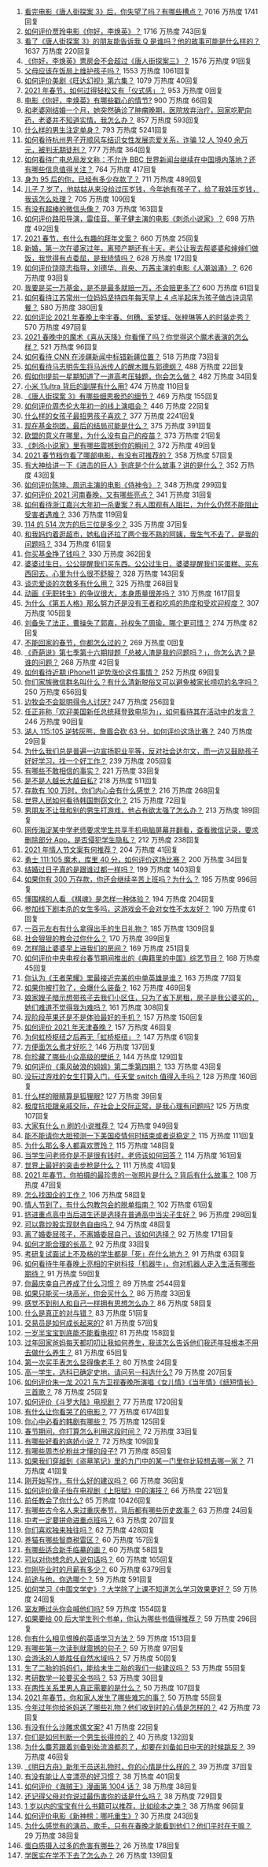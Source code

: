 1. [看完电影《唐人街探案 3》后，你失望了吗？有哪些槽点？](https://www.zhihu.com/question/442574355) 7016 万热度 1741回复
1. [如何评价贾玲电影《你好，李焕英》？](https://www.zhihu.com/question/350520117) 1716 万热度 743回复
1. [看了《唐人街探案 3》的朋友能告诉我 Q 是谁吗？他的故事可能是什么样的？](https://www.zhihu.com/question/367940284) 1637 万热度 220回复
1. [《你好，李焕英》票房会不会超过《唐人街探案三》？](https://www.zhihu.com/question/439176115) 1576 万热度 91回复
1. [父母应该在饭局上维护孩子吗？](https://www.zhihu.com/question/419829368) 1553 万热度 1061回复
1. [如何评价美剧《旺达幻视》第六集？](https://www.zhihu.com/question/444083641) 1079 万热度 40回复
1. [2021 年春节，如何过得轻松又有「仪式感」？](https://www.zhihu.com/search?type=content&q=%E6%98%A5%E8%8A%82&utm_source=spring07) 953 万热度 0回复
1. [电影《你好，李焕英》有哪些戳心的情节?](https://www.zhihu.com/question/443415227) 900 万热度 66回复
1. [和老婆刚结婚一个月，她突然确诊了肿瘤晚期，医院放弃治疗，回家吃靶向药，老婆并不知道实情，我怎么办？](https://www.zhihu.com/question/443414127) 857 万热度 593回复
1. [什么样的男生注定单身？](https://www.zhihu.com/question/313121547) 793 万热度 5241回复
1. [如何看待杭州男子开顺风车结识女性发展恋爱关系，诈骗 12 人 1940 余万元，被判无期徒刑？](https://www.zhihu.com/question/443917776) 777 万热度 364回复
1. [如何看待广电总局发文称：不允许 BBC 世界新闻台继续在中国境内落地？还有哪些信息值得关注？](https://www.zhihu.com/question/444040251) 764 万热度 417回复
1. [身为 95 后的你，已经有多少存款了？](https://www.zhihu.com/question/394458863) 711 万热度 489回复
1. [儿子 7 岁了，他姑姑从来没给过压岁钱，今年她有孩子了，给了我娃压岁钱，我该怎么处理？](https://www.zhihu.com/question/367936343) 705 万热度 109回复
1. [有没有超棒的微信头像？](https://www.zhihu.com/question/432712007) 703 万热度 163回复
1. [如何评价路阳导演，雷佳音、董子健主演的电影《刺杀小说家》？](https://www.zhihu.com/question/442322197) 698 万热度 492回复
1. [2021 春节，有什么有趣的拜年文案？](https://www.zhihu.com/question/443795727) 660 万热度 25回复
1. [新婚，第一次在婆家过年，离预产期还有十天，老公让我去帮婆婆和婶婶们做饭，我觉得有点委屈，是我矫情吗？](https://www.zhihu.com/question/444053926) 628 万热度 172回复
1. [如何评价饶晓志指导，刘德华、肖央、万茜主演的电影《人潮汹涌》？](https://www.zhihu.com/question/443661027) 626 万热度 93回复
1. [我要是买一万基金，是不是最多就赔一万，不会赔更多了?](https://www.zhihu.com/question/443436674) 600 万热度 61回复
1. [如何看待江苏常州一位妈妈坚持四年每天早上 4 点半起床为孩子做古诗词早餐？](https://www.zhihu.com/question/443470170) 580 万热度 380回复
1. [如何评论 2021 年春晚上李宇春、何穗、奚梦瑶、张梓琳等人的时装走秀？](https://www.zhihu.com/question/443978501) 570 万热度 497回复
1. [2021 春晚中的魔术《喜从天降》你看懂了吗？你觉得这个魔术表演的怎么样？](https://www.zhihu.com/question/444004747) 521 万热度 96回复
1. [如何看待 CNN 在涉疆新闻中标错新疆位置？](https://www.zhihu.com/question/444080996) 518 万热度 73回复
1. [如何看待马志明先生将马派传人的醒木赠与郭德纲？](https://www.zhihu.com/question/443856454) 488 万热度 22回复
1. [假如你提前一星期知道了一道高考压轴题，你会怎么做？](https://www.zhihu.com/question/441336497) 482 万热度 34回复
1. [小米 11ultra 背后的副屏有什么用?](https://www.zhihu.com/question/444063750) 474 万热度 110回复
1. [《唐人街探案 3》有哪些细思极恐的细节？](https://www.zhihu.com/question/363568432) 469 万热度 155回复
1. [如何评价周杰伦大年初一的线上演唱会？](https://www.zhihu.com/question/444107810) 446 万热度 22回复
1. [什么样的女孩子最招男孩子喜欢？](https://www.zhihu.com/question/356308668) 377 万热度 2241回复
1. [现在基金抱团，最后的结局可能是什么？](https://www.zhihu.com/question/438846560) 375 万热度 391回复
1. [欧盟的意义在哪里，为什么没有自己的疫苗？](https://www.zhihu.com/question/443258181) 373 万热度 21回复
1. [《刺杀小说家》里有哪些震撼到你的瞬间？](https://www.zhihu.com/question/315928062) 372 万热度 49回复
1. [2021 春节档你看了哪部电影，有没有可推荐的？](https://www.zhihu.com/question/444038646) 358 万热度 57回复
1. [有大神给讲一下《进击的巨人》到底是个什么故事？讲的是什么？](https://www.zhihu.com/question/59889547) 352 万热度 43回复
1. [如何评价陈坤、周迅主演的电影《侍神令》？](https://www.zhihu.com/question/436887810) 348 万热度 299回复
1. [如何评价 2021 河南春晚，又有哪些亮点？](https://www.zhihu.com/question/444060916) 341 万热度 31回复
1. [如何看待浙江嘉兴大年初一杀妻案？有人围观有人阻拦，为什么仍然不能阻止受害者遇难？](https://www.zhihu.com/question/444115646) 336 万热度 119回复
1. [114 的 514 次方的后三位是多少？](https://www.zhihu.com/question/443918127) 335 万热度 37回复
1. [和我妈约着逛超市，她私自还拉了两个我不熟的阿姨，我生气不去了，是我的问题吗？](https://www.zhihu.com/question/443600398) 334 万热度 61回复
1. [你买基金挣了钱吗？](https://www.zhihu.com/question/410574473) 330 万热度 362回复
1. [婆婆过生日，公公提醒我们买东西。公公过生日，婆婆提醒我们买蛋糕、买东西回去。心里为什么很不舒服？](https://www.zhihu.com/question/308825931) 328 万热度 143回复
1. [谈恋爱谈的次数多有什么用？](https://www.zhihu.com/question/334622048) 325 万热度 268回复
1. [动画《无职转生》的争议很大，本身质量很差吗？](https://www.zhihu.com/question/441098035) 310 万热度 1617回复
1. [为什么《第五人格》那么努力还是没有王者和吃鸡的热度和受欢迎程度？](https://www.zhihu.com/question/443133445) 307 万热度 105回复
1. [刘备失了法正，曹操失了郭嘉，孙权失了周瑜，哪个更可惜？](https://www.zhihu.com/question/443610265) 274 万热度 82回复
1. [不能回家的春节，你都怎么过的？](https://www.zhihu.com/xen/market/ecom-page/1342880358384267264) 269 万热度 0回复
1. [《奇葩说》第七季第十六期辩题「总被人渣是我的问题吗？」，你怎么选？是谁的问题？](https://www.zhihu.com/question/444210166) 268 万热度 42回复
1. [如何看待近期 iPhone11 逆势涨价这件事情？](https://www.zhihu.com/question/439628528) 252 万热度 69回复
1. [你们家族微信群名叫什么？有什么清新脱俗又可以避免被家长唠叨的名字吗？](https://www.zhihu.com/question/443937583) 250 万热度 656回复
1. [边牧会不会聪明得令人讨厌?](https://www.zhihu.com/question/393601336) 247 万热度 256回复
1. [任正非称「欢迎美国新任总统拜登致电华为」，如何看待其在活动中的发言？](https://www.zhihu.com/question/443750066) 246 万热度 90回复
1. [湖人 115:105 逆转灰熊，詹眉合砍 63 分，如何评价这场比赛？](https://www.zhihu.com/question/444199149) 240 万热度 29回复
1. [为什么我们总是普遍一边宣扬职业平等，反对社会达尔文，而一边又鼓励孩子好好学习，找一个好工作？](https://www.zhihu.com/question/443552685) 239 万热度 205回复
1. [有哪些不敢相信的事实？](https://www.zhihu.com/question/305784560) 221 万热度 33回复
1. [是不是人越长大越自私?](https://www.zhihu.com/question/441223405) 218 万热度 511回复
1. [存款有 100 万时，你们内心会有什么感觉？](https://www.zhihu.com/question/435393939) 216 万热度 268回复
1. [世界人民如何看待韩国剽窃文化？](https://www.zhihu.com/question/267791138) 215 万热度 72回复
1. [男朋友不让我和别的男生打游戏，他占有欲太强了怎么办？](https://www.zhihu.com/question/407902269) 213 万热度 189回复
1. [网传海淀某中学老师要求学生共享手机电脑屏幕并翻看，查看微信记录，要求删除部分 App，是否侵犯学生隐私？](https://www.zhihu.com/question/444116899) 212 万热度 238回复
1. [2021 年情人节文案有何推荐？](https://www.zhihu.com/question/442635614) 204 万热度 41回复
1. [勇士 111:105 魔术，库里 40 分，如何评价这场比赛？](https://www.zhihu.com/question/444046579) 200 万热度 34回复
1. [结婚过日子真的是跟谁过都一样吗？](https://www.zhihu.com/question/434106172) 199 万热度 1403回复
1. [如果你有 300 万存款，你还会继续辛苦上班吗？为什么？](https://www.zhihu.com/question/426065915) 195 万热度 996回复
1. [懂围棋的人看 《棋魂》是怎样一种体验？](https://www.zhihu.com/question/35990525) 194 万热度 204回复
1. [参加线下剧本杀的女生多吗，这游戏会不会对女性不太友好？](https://www.zhihu.com/question/427716899) 190 万热度 61回复
1. [一百元左右有什么拿得出手的生日礼物？](https://www.zhihu.com/question/333123808) 185 万热度 1309回复
1. [社会狠狠的教会过你什么？](https://www.zhihu.com/question/431538148) 170 万热度 399回复
1. [怎样阻止婆婆早上进我们的房间？](https://www.zhihu.com/question/397638274) 169 万热度 251回复
1. [如何评价中央电视台春节期间推出的《典籍里的中国》综艺节目？](https://www.zhihu.com/question/444106315) 168 万热度 45回复
1. [你认为《王者荣耀》里最接近完美的中单英雄是谁？](https://www.zhihu.com/question/441413465) 163 万热度 77回复
1. [如果你被打败了，会爆什么装备？](https://www.zhihu.com/question/435387545) 162 万热度 469回复
1. [娘家嫂子暗示想带孩子去我们小区住，只为了省下房租，房子是我公婆买的，她们难道不觉得我为难吗？](https://www.zhihu.com/question/435567727) 161 万热度 308回复
1. [现阶段苹果还是不是体验最好的手机？](https://www.zhihu.com/question/321893207) 157 万热度 150回复
1. [如何评价 2021 年天津春晚？](https://www.zhihu.com/question/443858013) 157 万热度 46回复
1. [为何虹桥枢纽之后再无「虹桥枢纽」？](https://www.zhihu.com/question/51229640) 147 万热度 61回复
1. [方便面怎么煮才好吃？](https://www.zhihu.com/question/286332661) 146 万热度 137回复
1. [你珍藏了哪些小众高级的壁纸？](https://www.zhihu.com/question/434424393) 144 万热度 129回复
1. [如何评价《乘风破浪的姐姐》第二季第四期？](https://www.zhihu.com/question/444055432) 133 万热度 43回复
1. [没玩过游戏的女生打算入门，任天堂 switch 值得入手吗？](https://www.zhihu.com/question/310080869) 128 万热度 160回复
1. [什么样的眼睛算是狐狸眼?](https://www.zhihu.com/question/299923465) 127 万热度 39回复
1. [极度抗拒跟亲戚交际，在社会上交际正常，是我心理有问题吗?](https://www.zhihu.com/question/444146606) 125 万热度 107回复
1. [大家有什么 n 刷的小说推荐？](https://www.zhihu.com/question/375441680) 124 万热度 949回复
1. [能不能请你大胆预测一下美国疫情何时结束或者说稳定？](https://www.zhihu.com/question/440957753) 115 万热度 111回复
1. [为什么那么多人都喜欢贾玲？](https://www.zhihu.com/question/318141683) 115 万热度 148回复
1. [当学生问老师你是不是很有钱时，老师该如何回答？](https://www.zhihu.com/question/438305748) 114 万热度 161回复
1. [世界上最好的突击步枪是什么？](https://www.zhihu.com/question/443302547) 111 万热度 41回复
1. [2021 年春节，你拍摄的最珍贵的一张照片是什么？背后有什么故事？](https://www.zhihu.com/question/444196299) 108 万热度 47回复
1. [怎么找国企的工作？](https://www.zhihu.com/question/287580085) 106 万热度 58回复
1. [情人节到了，有什么包教包会的脱单指南？](https://www.zhihu.com/question/443924582) 102 万热度 61回复
1. [挤进重点高中当后进生还是选择在普通高中当尖子生好？](https://www.zhihu.com/question/443478020) 96 万热度 298回复
1. [可以靠炒股实现财务自由吗？](https://www.zhihu.com/question/443848749) 94 万热度 48回复
1. [离了婚委屈孩子，不离婚委屈自己，该如何选择？](https://www.zhihu.com/question/439000359) 92 万热度 171回复
1. [如何才能合理的长高？](https://www.zhihu.com/question/441645089) 92 万热度 33回复
1. [考研复试面试上不及格的学生都是「死」在什么地方？](https://www.zhihu.com/question/281387925) 91 万热度 63回复
1. [如何看待牛年春晚上亮相的宇树科技「机器牛」，你对机器人走入生活有哪些期待？](https://www.zhihu.com/question/443982511) 91 万热度 59回复
1. [你最庆幸自己养成了什么习惯？](https://www.zhihu.com/question/393200731) 89 万热度 2544回复
1. [如果只能买一块高光，你会买什么？](https://www.zhihu.com/question/300395594) 86 万热度 33回复
1. [感觉不到别人和自己一样拥有思想怎么办？](https://www.zhihu.com/question/443088494) 86 万热度 58回复
1. [什么是真正的对与错？](https://www.zhihu.com/question/63636610) 83 万热度 51回复
1. [交易员是如何成长起来的?](https://www.zhihu.com/question/440700960) 81 万热度 57回复
1. [一岁半宝宝到底能不能看电视?](https://www.zhihu.com/question/429733442) 81 万热度 158回复
1. [过年回家爸妈每天都叨叨让我如何养生，我该怎么告诉他们我还年轻根本不用去做什么养生？](https://www.zhihu.com/question/444075862) 81 万热度 65回复
1. [第一次买手表怎么显得像老手？](https://www.zhihu.com/question/443740989) 80 万热度 24回复
1. [高一学生，选科已确定史地，请问另一科选什么?](https://www.zhihu.com/question/443333974) 79 万热度 207回复
1. [如何评价朱一龙 2021 东方卫视春晚所演唱《女儿情》《当年情》《纸短情长》三首歌？](https://www.zhihu.com/question/444114472) 78 万热度 25回复
1. [如何评价《斗罗大陆》电视剧？](https://www.zhihu.com/question/318906674) 77 万热度 1720回复
1. [有什么让你看哭了的电影？](https://www.zhihu.com/question/345003801) 77 万热度 6174回复
1. [你心中必看的韩剧有哪些？](https://www.zhihu.com/question/443028450) 75 万热度 125回复
1. [春节期间，你打算怎么利用这段时间？](https://www.zhihu.com/question/442296246) 72 万热度 33回复
1. [有哪些好看的病娇小说？](https://www.zhihu.com/question/326205083) 72 万热度 109回复
1. [有哪些周杰伦粉丝才懂的段子?](https://www.zhihu.com/question/38146372) 71 万热度 85回复
1. [如果我们穿越到《盗墓笔记》里的九门中的某一门里你比较想去哪一家？](https://www.zhihu.com/question/438686630) 71 万热度 41回复
1. [刚开始写作，有什么好的建议吗？](https://www.zhihu.com/question/442080079) 66 万热度 36回复
1. [如何评价章子怡在电视剧《上阳赋》中的演技？](https://www.zhihu.com/question/438453158) 66 万热度 221回复
1. [前任教会了你什么?](https://www.zhihu.com/question/321914156) 65 万热度 10426回复
1. [有哪些古今名人来过重庆奉节，背后都有哪些历史故事？](https://www.zhihu.com/question/444040639) 63 万热度 24回复
1. [中考一定要拼命进重点班吗？](https://www.zhihu.com/question/443404502) 63 万热度 207回复
1. [你们喜欢独来独往吗？](https://www.zhihu.com/question/439761145) 62 万热度 428回复
1. [养猫有哪些智商税雷区？](https://www.zhihu.com/question/429072443) 60 万热度 157回复
1. [有哪些适合新手临摹的画？](https://www.zhihu.com/question/337431618) 60 万热度 58回复
1. [可以对你想念的人说句话吗？](https://www.zhihu.com/question/442898815) 60 万热度 165回复
1. [你刚毕业时的月薪有多少？](https://www.zhihu.com/question/376954099) 60 万热度 6379回复
1. [前途与他，你选哪个？](https://www.zhihu.com/question/441190417) 59 万热度 591回复
1. [如何学习《中国文学史》？大学除了上课不知道怎么学习效果更好？](https://www.zhihu.com/question/57550464) 59 万热度 24回复
1. [室友睡过头你会喊他们吗?](https://www.zhihu.com/question/358502119) 59 万热度 1554回复
1. [如果要给 00 后大学生列个书单，你认为哪些书值得推荐？](https://www.zhihu.com/question/438838345) 59 万热度 296回复
1. [你有什么相见恨晚的英语学习方法？](https://www.zhihu.com/question/26677313) 59 万热度 1513回复
1. [有哪些第一次读到就震撼的句子？](https://www.zhihu.com/question/386830217) 59 万热度 97回复
1. [会游泳的人能胜任自然水域吗？](https://www.zhihu.com/question/308185916) 57 万热度 50回复
1. [生了二胎的妈妈们，能给未生二胎的我们一些建议吗？](https://www.zhihu.com/question/436999648) 53 万热度 55回复
1. [考研数学一轮要买全书吗？](https://www.zhihu.com/question/313959421) 53 万热度 30回复
1. [在两性关系里男人真正需要的是什么？](https://www.zhihu.com/question/319606888) 50 万热度 107回复
1. [2021 年春节，你和家人发生了哪些难忘的事？](https://www.zhihu.com/question/443338612) 50 万热度 55回复
1. [今年过年你给爸妈送了哪些礼物？他们收到时的心情是怎样的？](https://www.zhihu.com/question/443338939) 42 万热度 73回复
1. [有没有什么沙雕求偶文案?](https://www.zhihu.com/question/436562809) 41 万热度 22回复
1. [你们是如何判断一个男生长得帅的？](https://www.zhihu.com/question/354316660) 40 万热度 132回复
1. [为什么麋芳跟着刘备到处流浪都忍了，却要在刘备如日中天的时候跳反？](https://www.zhihu.com/question/48173294) 39 万热度 46回复
1. [《明日方舟》新年干员送礼物时，你的心情是什么样的？](https://www.zhihu.com/question/444046564) 39 万热度 37回复
1. [有没有能让人变漂亮的好习惯？](https://www.zhihu.com/question/423969924) 38 万热度 401回复
1. [如何评价《海贼王》漫画第 1004 话？](https://www.zhihu.com/question/443636136) 38 万热度 38回复
1. [还记得父母对你说过最伤害你的话是什么吗？](https://www.zhihu.com/question/32427965) 38 万热度 729回复
1. [1 岁以内的宝宝有什么书籍可以推荐，比如绘本之类？](https://www.zhihu.com/question/29524190) 38 万热度 96回复
1. [如何评价电影《新神榜：哪吒重生》?](https://www.zhihu.com/question/392105090) 30 万热度 243回复
1. [为什么感觉有的演员、歌手，只有在春晚才能看到他们？他们平时在干嘛？](https://www.zhihu.com/question/444006435) 29 万热度 38回复
1. [蛋白质摄入过多的危害有哪些？](https://www.zhihu.com/question/422316054) 26 万热度 178回复
1. [学医实在学不下去了怎么办？](https://www.zhihu.com/question/436225279) 26 万热度 139回复